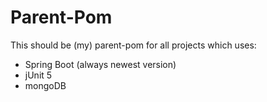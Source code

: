 # Parent-Pom

This should be (my) parent-pom for all projects which uses:
* Spring Boot (always newest version)
* jUnit 5
* mongoDB